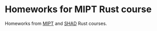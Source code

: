 # Homeworks for MIPT Rust course
Homeworks from [MIPT](https://gitlab.com/alex.stanovoy/mipt-rust) and [SHAD](https://gitlab.com/meandrobo/shad-rust) Rust courses.

